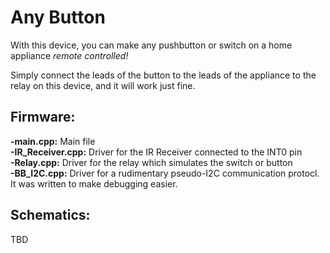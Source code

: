 # Any Button
With this device, you can make any pushbutton or switch on a home appliance *remote controlled!* 

Simply connect the leads of the button to the leads of the appliance to the relay on this device, and it will work just fine.

## Firmware: 
**-main.cpp:** Main file<br>
**-IR_Receiver.cpp:** Driver for the IR Receiver connected to the INT0 pin<br>
**-Relay.cpp:** Driver for the relay which simulates the switch or button<br>
**-BB\_I2C.cpp:** Driver for a rudimentary pseudo-I2C communication protocl. It was written to make debugging easier.<br>

## Schematics:
TBD
